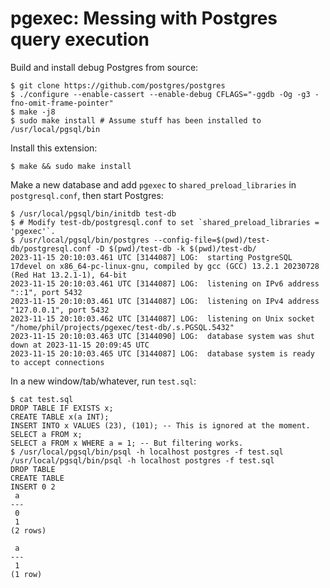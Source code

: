 # pgexec: Messing with Postgres query execution

Build and install debug Postgres from source:

```console
$ git clone https://github.com/postgres/postgres
$ ./configure --enable-cassert --enable-debug CFLAGS="-ggdb -Og -g3 -fno-omit-frame-pointer"
$ make -j8
$ sudo make install # Assume stuff has been installed to /usr/local/pgsql/bin
```

Install this extension:

```console
$ make && sudo make install
```

Make a new database and add `pgexec` to `shared_preload_libraries` in
`postgresql.conf`, then start Postgres:

```console
$ /usr/local/pgsql/bin/initdb test-db
$ # Modify test-db/postgresql.conf to set `shared_preload_libraries = 'pgexec'`.
$ /usr/local/pgsql/bin/postgres --config-file=$(pwd)/test-db/postgresql.conf -D $(pwd)/test-db -k $(pwd)/test-db/
2023-11-15 20:10:03.461 UTC [3144087] LOG:  starting PostgreSQL 17devel on x86_64-pc-linux-gnu, compiled by gcc (GCC) 13.2.1 20230728 (Red Hat 13.2.1-1), 64-bit
2023-11-15 20:10:03.461 UTC [3144087] LOG:  listening on IPv6 address "::1", port 5432
2023-11-15 20:10:03.461 UTC [3144087] LOG:  listening on IPv4 address "127.0.0.1", port 5432
2023-11-15 20:10:03.462 UTC [3144087] LOG:  listening on Unix socket "/home/phil/projects/pgexec/test-db/.s.PGSQL.5432"
2023-11-15 20:10:03.463 UTC [3144090] LOG:  database system was shut down at 2023-11-15 20:09:45 UTC
2023-11-15 20:10:03.465 UTC [3144087] LOG:  database system is ready to accept connections
```

In a new window/tab/whatever, run `test.sql`:

```console
$ cat test.sql
DROP TABLE IF EXISTS x;
CREATE TABLE x(a INT);
INSERT INTO x VALUES (23), (101); -- This is ignored at the moment.
SELECT a FROM x;
SELECT a FROM x WHERE a = 1; -- But filtering works.
$ /usr/local/pgsql/bin/psql -h localhost postgres -f test.sql
/usr/local/pgsql/bin/psql -h localhost postgres -f test.sql
DROP TABLE
CREATE TABLE
INSERT 0 2
 a
---
 0
 1
(2 rows)

 a
---
 1
(1 row)
```
